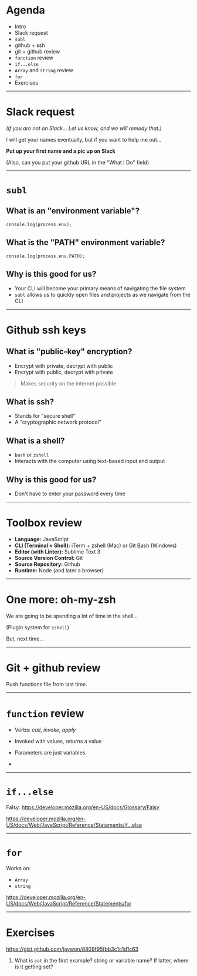 # Agenda

* Intro
* Slack request
* `subl`
* github + ssh
* git + github review
* `function` review
* `if...else`
* `Array` and `string` review
* `for`
* Exercises

---

# Slack request

*(If you are not on Slack... Let us know, and we will remedy that.)*

I will get your names eventually, but if you want to help me out...

**Put up your first name and a pic up on Slack**

(Also, can you put your github URL in the "What I Do" field)

---

# `subl`

## What is an "environment variable"?

```
console.log(process.env);
```

## What is the "PATH" environment variable?
```
console.log(process.env.PATH);
```

## Why is this good for us?

* Your CLI will become your primary means of navigating the file system
* `subl` allows us to quickly open files and projects as we navigate from the CLI

---

# Github ssh keys

## What is "public-key" encryption?

* Encrypt with private, decrypt with public
* Encrypt with public, decrypt with private

> Makes security on the internet possible

## What is ssh?

* Stands for "secure shell"
* A "cryptographic network protocol"

## What is a shell?

* `bash` or `zshell`
* Interacts with the computer using text-based input and output

## Why is this good for us?

* Don't have to enter your password every time

---

# Toolbox review

* **Language:** JavaScript
* **CLI (Terminal + Shell):** iTerm + zshell (Mac) or Git Bash (Windows)
* **Editor (with Linter):** Sublime Text 3
* **Source Version Control:** Git
* **Source Repository:** Github
* **Runtime:** Node (and later a browser)

---

# One more: oh-my-zsh

We are going to be spending a lot of time in the shell...

(Plugin system for `zshell`)

But, next time...

---

# Git + github review

Push functions file from last time.

---

# `function` review

* Verbs: *call*, *invoke*, *apply*

* Invoked with values, returns a value
* Parameters are just variables
*

---

# `if...else`

Falsy: https://developer.mozilla.org/en-US/docs/Glossary/Falsy

https://developer.mozilla.org/en-US/docs/Web/JavaScript/Reference/Statements/if...else

---

# `for`

Works on:
* `Array`
* `string`

https://developer.mozilla.org/en-US/docs/Web/JavaScript/Reference/Statements/for

---

# Exercises

https://gist.github.com/jaywon/8809f95fbb3c1c1d1c63

1. What is `eat` in the first example?  string or variable name?  If latter, where is it getting set?
